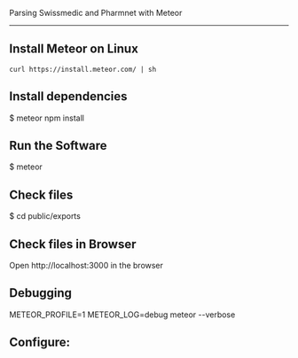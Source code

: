 

Parsing Swissmedic and Pharmnet with Meteor

---

## Install Meteor on Linux
`curl https://install.meteor.com/ | sh`

## Install dependencies
$ meteor npm install

## Run the Software
$ meteor

## Check files
$ cd public/exports

## Check files in Browser
Open http://localhost:3000 in the browser

## Debugging
METEOR_PROFILE=1 METEOR_LOG=debug meteor --verbose

## Configure:
